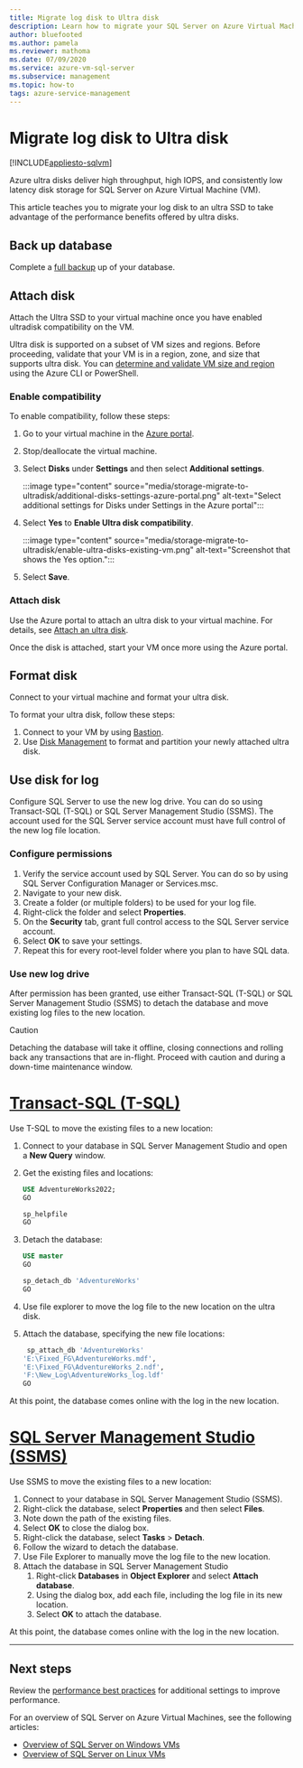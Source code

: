 ```yaml
---
title: Migrate log disk to Ultra disk
description: Learn how to migrate your SQL Server on Azure Virtual Machine (VM) log disk to an Azure Ultradisk to take advantage of high performance and low latency.
author: bluefooted
ms.author: pamela
ms.reviewer: mathoma
ms.date: 07/09/2020
ms.service: azure-vm-sql-server
ms.subservice: management
ms.topic: how-to
tags: azure-service-management
---
```

# Migrate log disk to Ultra disk
[!INCLUDE[appliesto-sqlvm](../../includes/appliesto-sqlvm.md)]

Azure ultra disks deliver high throughput, high IOPS, and consistently low latency disk storage for SQL Server on Azure Virtual Machine (VM). 

This article teaches you to migrate your log disk to an ultra SSD to take advantage of the performance benefits offered by ultra disks. 

## Back up database

Complete a [full backup](backup-restore.md) up of your database. 

## Attach disk

Attach the Ultra SSD to your virtual machine once you have enabled ultradisk compatibility on the VM. 

Ultra disk is supported on a subset of VM sizes and regions. Before proceeding, validate that your VM is in a region, zone, and size that supports ultra disk. You can [determine and validate VM size and region](/azure/virtual-machines/disks-enable-ultra-ssd#determine-vm-size-and-region-availability) using the Azure CLI or PowerShell. 

### Enable compatibility

To enable compatibility, follow these steps:

1. Go to your virtual machine in the [Azure portal](https://portal.azure.com/). 
1. Stop/deallocate the virtual machine. 
1. Select **Disks** under **Settings** and then select **Additional settings**. 

   :::image type="content" source="media/storage-migrate-to-ultradisk/additional-disks-settings-azure-portal.png" alt-text="Select additional settings for Disks under Settings in the Azure portal":::

1. Select **Yes** to **Enable Ultra disk compatibility**. 

   :::image type="content" source="media/storage-migrate-to-ultradisk/enable-ultra-disks-existing-vm.png" alt-text="Screenshot that shows the Yes option.":::

1. Select **Save**. 



### Attach disk

Use the Azure portal to attach an ultra disk to your virtual machine. For details, see [Attach an ultra disk](/azure/virtual-machines/disks-enable-ultra-ssd#attach-an-ultra-disk).

Once the disk is attached, start your VM once more using the Azure portal. 



## Format disk

Connect to your virtual machine and format your ultra disk.  

To format your ultra disk, follow these steps:

1. Connect to your VM by using [Bastion](/azure/bastion/bastion-connect-vm-rdp-windows).
1. Use [Disk Management](/windows-server/storage/disk-management/overview-of-disk-management) to format and partition your newly attached ultra disk. 


## Use disk for log

Configure SQL Server to use the new log drive. You can do so using Transact-SQL (T-SQL) or SQL Server Management Studio (SSMS). The account used for the SQL Server service account must have full control of the new log file location. 

### Configure permissions

1. Verify the service account used by SQL Server. You can do so by using SQL Server Configuration Manager or Services.msc.
1. Navigate to your new disk. 
1. Create a folder (or multiple folders) to be used for your log file. 
1. Right-click the folder and select **Properties**.
1. On the **Security** tab, grant full control access to the SQL Server service account. 
1. Select **OK**  to save your settings. 
1. Repeat this for every root-level folder where you plan to have SQL data. 

### Use new log drive 

After permission has been granted, use either Transact-SQL (T-SQL) or SQL Server Management Studio (SSMS) to detach the database and move existing log files to the new location.

   > [!CAUTION]
   > Detaching the database will take it offline, closing connections and rolling back any transactions that are in-flight. Proceed with caution and during a down-time maintenance window. 



# [Transact-SQL (T-SQL)](#tab/tsql)

Use T-SQL to move the existing files to a new location:

1. Connect to your database in SQL Server Management Studio and open a **New Query** window. 
1. Get the existing files and locations:

   ```sql
   USE AdventureWorks2022;
   GO

   sp_helpfile
   GO
   ```

1. Detach the database: 

   ```sql
   USE master
   GO

   sp_detach_db 'AdventureWorks'
   GO
   ```

1. Use file explorer to move the log file to the new location on the ultra disk. 

1. Attach the database, specifying the new file locations: 

   ```sql
    sp_attach_db 'AdventureWorks'
   'E:\Fixed_FG\AdventureWorks.mdf',
   'E:\Fixed_FG\AdventureWorks_2.ndf',
   'F:\New_Log\AdventureWorks_log.ldf'
   GO
   ```

At this point, the database comes online with the log in the new location. 



# [SQL Server Management Studio (SSMS)](#tab/ssms)

Use SSMS to move the existing files to a new location:

1. Connect to your database in SQL Server Management Studio (SSMS). 
1. Right-click the database, select **Properties** and then select **Files**. 
1. Note down the path of the existing files. 
1. Select **OK** to close the dialog box. 
1. Right-click the database, select **Tasks** > **Detach**. 
1. Follow the wizard to detach the database. 
1. Use File Explorer to manually move the log file to the new location.
1. Attach the database in SQL Server Management Studio
   1. Right-click **Databases** in **Object Explorer** and select **Attach database**. 
   1. Using the dialog box, add each file, including the log file in its new location. 
   1. Select **OK** to attach the database. 

At this point, the database comes online with the log in the new location.

---


## Next steps

Review the [performance best practices](./performance-guidelines-best-practices-checklist.md) for additional settings to improve performance. 

For an overview of SQL Server on Azure Virtual Machines, see the following articles:

- [Overview of SQL Server on Windows VMs](sql-server-on-azure-vm-iaas-what-is-overview.md)
- [Overview of SQL Server on Linux VMs](../linux/sql-server-on-linux-vm-what-is-iaas-overview.md)